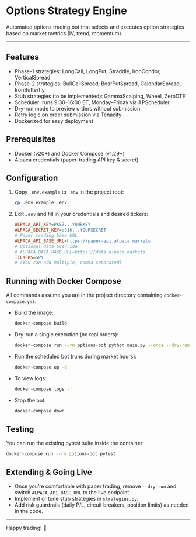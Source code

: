 # Options Strategy Engine

Automated options trading bot that selects and executes option strategies based on market metrics (IV, trend, momentum).

---

## Features

- Phase-1 strategies: LongCall, LongPut, Straddle, IronCondor, VerticalSpread
- Phase-2 strategies: BullCallSpread, BearPutSpread, CalendarSpread, IronButterfly
- Stub strategies (to be implemented): GammaScalping, Wheel, ZeroDTE
- Scheduler: runs 9:30–16:00 ET, Monday–Friday via APScheduler
- Dry-run mode to preview orders without submission
- Retry logic on order submission via Tenacity
- Dockerized for easy deployment

## Prerequisites

- Docker (v20+) and Docker Compose (v1.29+)
- Alpaca credentials (paper-trading API key & secret)

## Configuration

1. Copy `.env.example` to `.env` in the project root:
   ```bash
   cp .env.example .env
   ```
2. Edit `.env` and fill in your credentials and desired tickers:
   ```ini
   ALPACA_API_KEY=PKSZ...YOURKEY
   ALPACA_SECRET_KEY=d91h...YOURSECRET
   # Paper trading base URL
   ALPACA_API_BASE_URL=https://paper-api.alpaca.markets
   # Optional data override
   # ALPACA_DATA_BASE_URL=https://data.alpaca.markets
   TICKERS=SPY
   # (You can add multiple, comma-separated)
   ```

## Running with Docker Compose

All commands assume you are in the project directory containing `docker-compose.yml`.

- Build the image:
  ```bash
  docker-compose build
  ```

- Dry-run a single execution (no real orders):
  ```bash
  docker-compose run --rm options-bot python main.py --once --dry-run
  ```

- Run the scheduled bot (runs during market hours):
  ```bash
  docker-compose up -d
  ```

- To view logs:
  ```bash
  docker-compose logs -f
  ```

- Stop the bot:
  ```bash
  docker-compose down
  ```

## Testing

You can run the existing pytest suite inside the container:
```bash
docker-compose run --rm options-bot pytest
```

## Extending & Going Live

- Once you’re comfortable with paper trading, remove `--dry-run` and switch `ALPACA_API_BASE_URL` to the live endpoint.
- Implement or tune stub strategies in `strategies.py`.
- Add risk guardrails (daily P/L, circuit breakers, position limits) as needed in the code.

---

Happy trading! 🚀